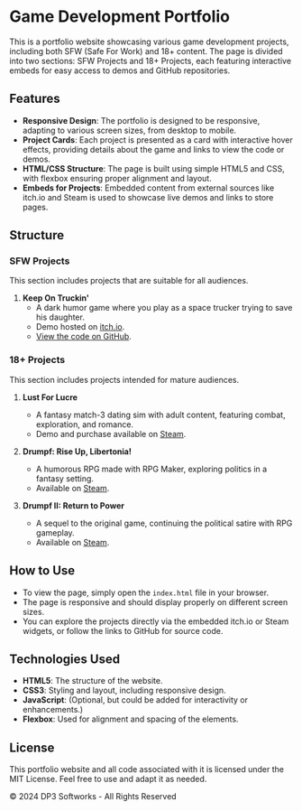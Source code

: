 # Game Development Portfolio

This is a portfolio website showcasing various game development projects, including both SFW (Safe For Work) and 18+ content. The page is divided into two sections: SFW Projects and 18+ Projects, each featuring interactive embeds for easy access to demos and GitHub repositories.

## Features

- **Responsive Design**: The portfolio is designed to be responsive, adapting to various screen sizes, from desktop to mobile.
- **Project Cards**: Each project is presented as a card with interactive hover effects, providing details about the game and links to view the code or demos.
- **HTML/CSS Structure**: The page is built using simple HTML5 and CSS, with flexbox ensuring proper alignment and layout.
- **Embeds for Projects**: Embedded content from external sources like itch.io and Steam is used to showcase live demos and links to store pages.

## Structure

### SFW Projects
This section includes projects that are suitable for all audiences.

1. **Keep On Truckin'**
   - A dark humor game where you play as a space trucker trying to save his daughter.
   - Demo hosted on [itch.io](https://reyjakai.itch.io/keep-on-truckin).
   - [View the code on GitHub](https://github.com/reyjakai/keep-on-truckin).

### 18+ Projects
This section includes projects intended for mature audiences.

1. **Lust For Lucre**
   - A fantasy match-3 dating sim with adult content, featuring combat, exploration, and romance.
   - Demo and purchase available on [Steam](https://store.steampowered.com/app/1079290).

2. **Drumpf: Rise Up, Libertonia!**
   - A humorous RPG made with RPG Maker, exploring politics in a fantasy setting.
   - Available on [Steam](https://store.steampowered.com/app/791020).

3. **Drumpf II: Return to Power**
   - A sequel to the original game, continuing the political satire with RPG gameplay.
   - Available on [Steam](https://store.steampowered.com/app/1039290).

## How to Use

- To view the page, simply open the `index.html` file in your browser.
- The page is responsive and should display properly on different screen sizes.
- You can explore the projects directly via the embedded itch.io or Steam widgets, or follow the links to GitHub for source code.

## Technologies Used

- **HTML5**: The structure of the website.
- **CSS3**: Styling and layout, including responsive design.
- **JavaScript**: (Optional, but could be added for interactivity or enhancements.)
- **Flexbox**: Used for alignment and spacing of the elements.

## License

This portfolio website and all code associated with it is licensed under the MIT License. Feel free to use and adapt it as needed.

&copy; 2024 DP3 Softworks - All Rights Reserved
